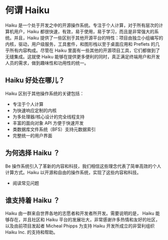 # 何谓 Haiku

Haiku 是一个处于开发之中的开源操作系统。专注于个人计算，对于所有层次的计算机用户，Haiku 都很快速，有效，易于使用，易于学习，而且是非常强大的系统。并且，Haiku 提供了一些区别于其他开源平台的特性：项目由独立小组编写的内核，驱动，用户级服务，工具套件，和图形栈以至于桌面应用和 Preflets 的几乎所有内容构成。尽管在 Haiku 里面有一些其他的开源项目工具，它们都做到了无缝集成。这就使 Haiku 能够在提供更多便利的同时，真正满足终端用户和开发人员的需求，做到趣味性和功用性的统一。

## Haiku 好处在哪儿？

Haiku 区别于其他操作系统的关键包括：

* 专注于个人计算
* 为快速响应定制的内核
* 为多处理器/核心设计的完全线程支持
* 丰富的面向对象 API 方便于快速开发
* 类数据库文件系统（BFS）支持元数据索引
* 完整统一的用户界面

## 为何选择 Haiku ？

Be 操作系统引入了革新的内容和科技，我们相信这些理念代表了简单高效的个人计算方式。Haiku 以开源和自由的操作系统，实现了这些内容和科技。 

* 阅读常见问题

## 谁支持着 Haiku ？

Haiku 由一群来自世界各地的志愿者和开发者所开发。需要说明的是， Haiku 能够存在，并且社区和 Haiku 平台的发展壮大，非常感谢许多热情和友好的社区，以及由前项目发起者 Micheal Phipps 为支持 Haiku 开发所成立的非营利组织 Haiku Inc. 的支持和帮助。  
